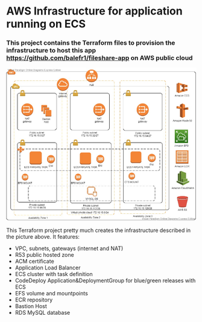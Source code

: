 # AWS Infrastructure for application running on ECS
### This project contains the Terraform files to provision the infrastructure to host this app https://github.com/balefr1/fileshare-app on AWS public cloud

![Alt text](fileshare-app-infrastructure.jpg?raw=true "Title")

This Terraform project pretty much creates the infrastructure described in the picture above.
It features:
- VPC, subnets, gateways (internet and NAT)
- R53 public hosted zone
- ACM certificate
- Application Load Balancer
- ECS cluster with task definition
- CodeDeploy Application&DeploymentGroup for blue/green releases with ECS
- EFS volume and mountpoints
- ECR repository 
- Bastion Host
- RDS MySQL database
